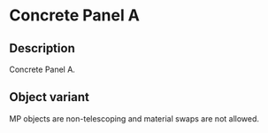 # Concrete Panel A

## Description

Concrete Panel A.

## Object variant

MP objects are non-telescoping and material swaps are not allowed.
